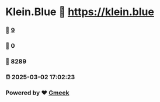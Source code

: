 # Klein.Blue :link: https://klein.blue 
### :page_facing_up: [9](https://klein.blue/tag.html) 
### :speech_balloon: 0 
### :hibiscus: 8289 
### :alarm_clock: 2025-03-02 17:02:23 
### Powered by :heart: [Gmeek](https://github.com/Meekdai/Gmeek)
